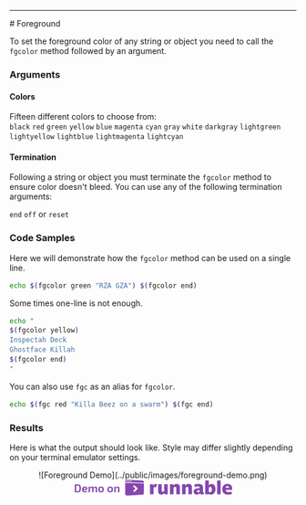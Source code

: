 <hr>
<a name="Foreground"></a>
# Foreground

To set the foreground color of any string or object you need to call the `fgcolor` method followed by an argument.

### Arguments

#### Colors

Fifteen different colors to choose from:<br>
<code class="color-box-black"       >black</code>
<code class="color-box-red"         >red</code>
<code class="color-box-green"       >green</code>
<code class="color-box-yellow"      >yellow</code>
<code class="color-box-blue"        >blue</code>
<code class="color-box-magenta"     >magenta</code>
<code class="color-box-cyan"       >cyan</code>
<code class="color-box-gray"        >gray</code>
<code class="color-box-white"       >white</code>
<code class="color-box-darkgray"    >darkgray</code>
<code class="color-box-lightgreen"  >lightgreen</code>
<code class="color-box-lightyellow" >lightyellow</code>
<code class="color-box-lightblue"   >lightblue</code>
<code class="color-box-lightmagenta">lightmagenta</code>
<code class="color-box-lightcyan"   >lightcyan</code>

#### Termination
Following a string or object you must terminate the `fgcolor` method to ensure color doesn't bleed.  You can use any of the following termination arguments:

`end` `off` or `reset`

### Code Samples

Here we will demonstrate how the `fgcolor` method can be used on a single line.

```bash
echo $(fgcolor green "RZA GZA") $(fgcolor end)
```
Some times one-line is not enough.

```bash
echo "
$(fgcolor yellow)
Inspectah Deck
Ghostface Killah
$(fgcolor end)
"
```

You can also use `fgc` as an alias for `fgcolor`.

```bash
echo $(fgc red "Killa Beez on a swarm") $(fgc end)
```

### Results
Here is what the output should look like.  Style may differ slightly depending on your terminal emulator settings.
<center>
![Foreground Demo](../public/images/foreground-demo.png)
</center>
<center><a href="http://code.runnable.com/Vh_zxUB4ufRnyO_F/shml-foreground-for-shell-bash-and-color" target="_blank"><img src="../public/images/demo-on-runnable.png" border="0"></a></center>
